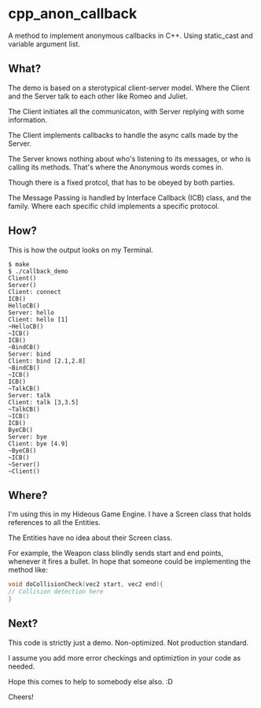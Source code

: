 cpp_anon_callback
=================

A method to implement anonymous callbacks in C++. Using static_cast and variable argument list.

What?
-----

The demo is based on a sterotypical client-server model. 
Where the Client and the Server talk to each other like Romeo and Juliet.

The Client initiates all the communicaton, with Server replying with some information.

The Client implements callbacks to handle the async calls made by the Server.

The Server knows nothing about who's listening to its messages, or who is calling its methods.
That's where the Anonymous words comes in.

Though there is a fixed protcol, that has to be obeyed by both parties.

The Message Passing is handled by Interface Callback (ICB) class, and the family.
Where each specific child implements a specific protocol.

How?
----

This is how the output looks on my Terminal.

```
$ make
$ ./callback_demo 
Client()
Server()
Client: connect
ICB()
HelloCB()
Server: hello 
Client: hello [1]
~HelloCB()
~ICB()
ICB()
~BindCB()
Server: bind 
Client: bind [2.1,2.8]
~BindCB()
~ICB()
ICB()
~TalkCB()
Server: talk 
Client: talk [3,3.5]
~TalkCB()
~ICB()
ICB()
ByeCB()
Server: bye 
Client: bye [4.9]
~ByeCB()
~ICB()
~Server()
~Client()
```

Where?
------

I'm using this in my Hideous Game Engine. I have a Screen class that holds references to all the Entities.

The Entities have no idea about their Screen class.

For example, the Weapon class blindly sends start and end points, whenever it fires a bullet. 
In hope that someone could be implementing the method like:

```cpp
void doCollisionCheck(vec2 start, vec2 end){
// Collision detection here
}
```


Next?
-----

This code is strictly just a demo. Non-optimized. Not production standard.

I assume you add more error checkings and optimiztion in your code as needed.

Hope this comes to help to somebody else also. :D

Cheers!
